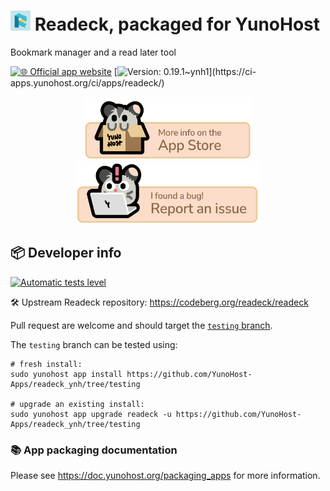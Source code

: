 <!--
N.B.: This README was automatically generated by <https://github.com/YunoHost/apps_tools/blob/main/readme_generator>
It shall NOT be edited by hand.
-->

<h1>
  <img src="https://raw.githubusercontent.com/YunoHost/apps/main/logos/readeck.png" width="32px" alt="Logo of Readeck">
  Readeck, packaged for YunoHost
</h1>

Bookmark manager and a read later tool

[![🌐 Official app website](https://img.shields.io/badge/Official_app_website-darkgreen?style=for-the-badge)](https://readeck.org/)
[![Version: 0.19.1~ynh1](https://img.shields.io/badge/Version-0.19.1~ynh1-rgba(0,150,0,1)?style=for-the-badge)](https://ci-apps.yunohost.org/ci/apps/readeck/)

<div align="center">
<a href="https://apps.yunohost.org/app/readeck"><img height="100px" src="https://github.com/YunoHost/yunohost-artwork/raw/refs/heads/main/badges/neopossum-badges/badge_more_info_on_the_appstore.svg"/></a>
<a href="https://github.com/YunoHost-Apps/readeck_ynh/issues"><img height="100px" src="https://github.com/YunoHost/yunohost-artwork/raw/refs/heads/main/badges/neopossum-badges/badge_report_an_issue.svg"/></a>
</div>

## 📦 Developer info

[![Automatic tests level](https://apps.yunohost.org/badge/cilevel/readeck)](https://ci-apps.yunohost.org/ci/apps/readeck/)

🛠️ Upstream Readeck repository: <https://codeberg.org/readeck/readeck>

Pull request are welcome and should target the [`testing` branch](https://github.com/YunoHost-Apps/readeck_ynh/tree/testing).

The `testing` branch can be tested using:
```
# fresh install:
sudo yunohost app install https://github.com/YunoHost-Apps/readeck_ynh/tree/testing

# upgrade an existing install:
sudo yunohost app upgrade readeck -u https://github.com/YunoHost-Apps/readeck_ynh/tree/testing
```

### 📚 App packaging documentation

Please see <https://doc.yunohost.org/packaging_apps> for more information.